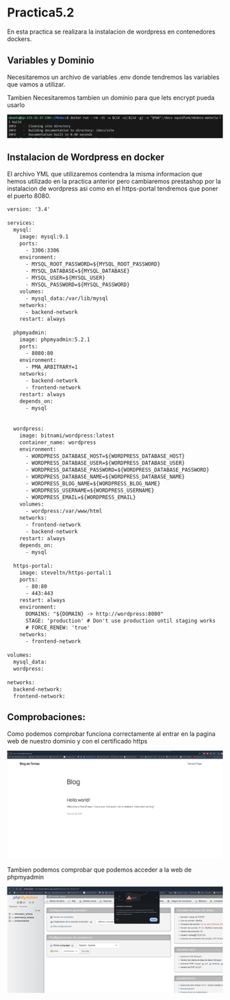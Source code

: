 # Practica5.2
En esta practica se realizara la instalacion de wordpress en contenedores dockers.

## Variables y Dominio

Necesitaremos un archivo de variables .env donde tendremos las variables que vamos a utilizar.

Tambien Necesitaremos tambien un dominio para que lets encrypt pueda usarlo

![](fotos/3.png)


## Instalacion de Wordpress en docker

El archivo YML que utilizaremos contendra la misma informacion que hemos utilizado en la practica anterior pero cambiaremos prestashop por la instalacion de wordpress asi como en el https-portal tendremos que poner el puerto 8080.

```YML
version: '3.4'

services:
  mysql:
    image: mysql:9.1
    ports: 
      - 3306:3306
    environment: 
      - MYSQL_ROOT_PASSWORD=${MYSQL_ROOT_PASSWORD}
      - MYSQL_DATABASE=${MYSQL_DATABASE}
      - MYSQL_USER=${MYSQL_USER}
      - MYSQL_PASSWORD=${MYSQL_PASSWORD}
    volumes: 
      - mysql_data:/var/lib/mysql
    networks: 
      - backend-network
    restart: always
  
  phpmyadmin:
    image: phpmyadmin:5.2.1
    ports:
      - 8080:80
    environment: 
      - PMA_ARBITRARY=1
    networks: 
      - backend-network
      - frontend-network
    restart: always
    depends_on: 
      - mysql
  

  wordpress:
    image: bitnami/wordpress:latest
    container_name: wordpress
    environment:
      - WORDPRESS_DATABASE_HOST=${WORDPRESS_DATABASE_HOST}
      - WORDPRESS_DATABASE_USER=${WORDPRESS_DATABASE_USER}
      - WORDPRESS_DATABASE_PASSWORD=${WORDPRESS_DATABASE_PASSWORD}
      - WORDPRESS_DATABASE_NAME=${WORDPRESS_DATABASE_NAME}
      - WORDPRESS_BLOG_NAME=${WORDPRESS_BLOG_NAME}
      - WORDPRESS_USERNAME=${WORDPRESS_USERNAME}
      - WORDPRESS_EMAIL=${WORDPRESS_EMAIL}
    volumes:
      - wordpress:/var/www/html
    networks:
      - frontend-network
      - backend-network
    restart: always
    depends_on:
      - mysql
  
  https-portal:
    image: steveltn/https-portal:1
    ports:
      - 80:80
      - 443:443
    restart: always
    environment:
      DOMAINS: "${DOMAIN} -> http://wordpress:8080"
      STAGE: 'production' # Don't use production until staging works
      # FORCE_RENEW: 'true'
    networks:
      - frontend-network

volumes:
  mysql_data:
  wordpress:

networks: 
  backend-network:
  frontend-network:
```

## Comprobaciones:


Como podemos comprobar funciona correctamente al entrar en la pagina web de nuestro dominio y con el certificado https

![](imagenes/practica5.2/1.png)


Tambien podemos comprobar que podemos acceder a la web de phpmyadmin

![](imagenes/practica5.2/2.png)
